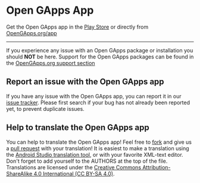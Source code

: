 # Open GApps App

Get the Open GApps app in the [Play Store](https://play.google.com/store/apps/details?id=org.opengapps.app) or directly from [OpenGApps.org/app](http://opengapps.org/app)

---

If you experience any issue with an Open GApps package or installation you should **NOT** be here.
Support for the Open GApps packages can be found in the [OpenGApps.org support section](http://opengapps.org/#supportsection)

## Report an issue with the Open GApps app
If you have any issue with the Open GApps app, you can report it in our [issue tracker](https://github.com/opengapps/opengapps-app-support/issues). Please first search if your bug has not already been reported yet, to prevent duplicate issues.

## Help to translate the Open GApps app
You can help to translate the Open GApps app!
Feel free to [fork](https://help.github.com/articles/fork-a-repo/) and give us a [pull request](https://help.github.com/articles/creating-a-pull-request/) with your translation!
It is easiest to make a translation using the [Android Studio translation tool](https://developer.android.com/studio/write/translations-editor.html), or with your favorite XML-text editor.
Don't forget to add yourself to the AUTHORS at the top of the file.
Translations are licensed under the [Creative Commons Attribution-ShareAlike 4.0 International (CC BY-SA 4.0)](https://creativecommons.org/licenses/by-sa/4.0/).
